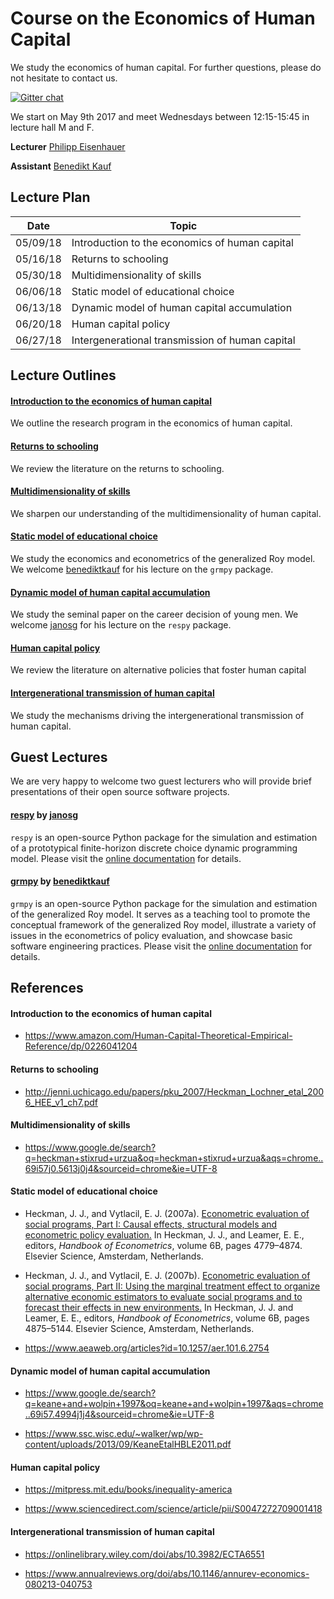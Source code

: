 # Course on the Economics of Human Capital

We study the economics of human capital. For further questions, please do not hesitate to contact us.

[![Gitter chat](https://badges.gitter.im/gitterHQ/gitter.png)](https://gitter.im/eisenhauerIO/Lobby?utm_source=share-link&utm_medium=link&utm_campaign=share-link)
<br>

We start on May 9th 2017 and meet Wednesdays between 12:15-15:45 in lecture hall M and F.

**Lecturer** [Philipp Eisenhauer](https://peisenha.github.io/build/html/index.html)

**Assistant** [Benedikt Kauf](https://github.com/benediktkauf)

## Lecture Plan

| Date      | Topic                                                     |
| ----------| --------------------------------------------------------- |
| 05/09/18  | Introduction to the economics of human capital            |
| 05/16/18  | Returns to schooling                                      |
| 05/30/18  | Multidimensionality of skills                             |
| 06/06/18  | Static model of educational choice                        |
| 06/13/18  | Dynamic model of human capital accumulation               |
| 06/20/18  | Human capital policy                                      |
| 06/27/18  | Intergenerational transmission of human capital           |

## Lecture Outlines

#### [Introduction to the economics of human capital](https://github.com/eisenhauerIO/human_capital/blob/master/distribution/01_intro_human_capital.pdf)

We outline the research program in the economics of human capital.

#### [Returns to schooling](https://github.com/eisenhauerIO/economics_of_human_capital/blob/master/distribution/02_returns_schooling.pdf)

We review the literature on the returns to schooling.

#### [Multidimensionality of skills](https://github.com/eisenhauerIO/economics_of_human_capital/blob/master/distribution/03_multidimensionality_skills.pdf)

We sharpen our understanding of the multidimensionality of human capital.

#### [Static model of educational choice](https://github.com/eisenhauerIO/economics_of_human_capital/blob/master/distribution/04_static_model.pdf)

We study the economics and econometrics of the generalized Roy model. We welcome [benediktkauf](https://github.com/benediktkauf) for his lecture on the ``grmpy`` package.

#### [Dynamic model of human capital accumulation](https://github.com/eisenhauerIO/economics_of_human_capital/blob/master/distribution/04_dynamic_model.pdf)

We study the seminal paper on the career decision of young men. We welcome [janosg](https://github.com/janosg) for his lecture on the ``respy`` package.

#### [Human capital policy](https://github.com/eisenhauerIO/economics_of_human_capital/blob/master/distribution/06_human_capital_policy.pdf)

We review the literature on alternative policies that foster human capital

#### [Intergenerational transmission of human capital](https://github.com/eisenhauerIO/economics_of_human_capital/blob/master/distribution/07_intergenerational_transmission.pdf)

We study the mechanisms driving the intergenerational transmission of human capital.

## Guest Lectures

We are very happy to welcome two guest lecturers who will provide brief presentations of their open source software projects.

#### [respy](https://giphy.com/gifs/13HgwGsXF0aiGY/html5) by [janosg](https://github.com/janosg)

``respy`` is an open-source Python package for the simulation and estimation of a prototypical finite-horizon discrete choice dynamic programming model. Please visit the [online documentation](http://respy.readthedocs.io/) for details.


#### [grmpy](https://giphy.com/gifs/13HgwGsXF0aiGY/html5) by [benediktkauf](https://github.com/benediktkauf)

``grmpy`` is an open-source Python package for the simulation and estimation of the generalized Roy model. It serves as a teaching tool to promote the conceptual framework of the generalized Roy model, illustrate a variety of issues in the econometrics of policy evaluation, and showcase basic software engineering practices. Please visit the [online documentation](http://grmpy.readthedocs.io/) for details.

## References

#### Introduction to the economics of human capital

* https://www.amazon.com/Human-Capital-Theoretical-Empirical-Reference/dp/0226041204

#### Returns to schooling

* http://jenni.uchicago.edu/papers/pku_2007/Heckman_Lochner_etal_2006_HEE_v1_ch7.pdf

#### Multidimensionality of skills

* https://www.google.de/search?q=heckman+stixrud+urzua&oq=heckman+stixrud+urzua&aqs=chrome..69i57j0.5613j0j4&sourceid=chrome&ie=UTF-8

#### Static model of educational choice

*  Heckman, J. J., and Vytlacil, E. J. (2007a). [Econometric evaluation of social programs, Part
I: Causal effects, structural models and econometric policy evaluation.](http://ac.els-cdn.com/S1573441207060709/1-s2.0-S1573441207060709-main.pdf?_tid=b933f5c8-6bbe-11e7-8ae8-00000aacb35d&acdnat=1500385435_c69182d36b79b66bbce5f5a7c593617c) In Heckman, J. J., and Leamer, E. E., editors, *Handbook of Econometrics*, volume 6B, pages 4779–4874. Elsevier
Science, Amsterdam, Netherlands.

* Heckman, J. J., and Vytlacil, E. J. (2007b). [Econometric evaluation of social programs, Part
II: Using the marginal treatment effect to organize alternative economic estimators to evaluate social programs and to forecast their effects in new environments.](http://ac.els-cdn.com/S1573441207060710/1-s2.0-S1573441207060710-main.pdf?_tid=5ccb4ace-6bbf-11e7-807b-00000aab0f26&acdnat=1500385710_c3706f18138fabe356b0f3ebddd75670) In Heckman, J. J. and Leamer, E. E., editors, *Handbook of Econometrics*, volume 6B, pages 4875–5144. Elsevier Science, Amsterdam, Netherlands.

* https://www.aeaweb.org/articles?id=10.1257/aer.101.6.2754

#### Dynamic model of human capital accumulation

* https://www.google.de/search?q=keane+and+wolpin+1997&oq=keane+and+wolpin+1997&aqs=chrome..69i57.4994j1j4&sourceid=chrome&ie=UTF-8

* https://www.ssc.wisc.edu/~walker/wp/wp-content/uploads/2013/09/KeaneEtalHBLE2011.pdf

#### Human capital policy

* https://mitpress.mit.edu/books/inequality-america

* https://www.sciencedirect.com/science/article/pii/S0047272709001418

#### Intergenerational transmission of human capital

* https://onlinelibrary.wiley.com/doi/abs/10.3982/ECTA6551

* https://www.annualreviews.org/doi/abs/10.1146/annurev-economics-080213-040753
